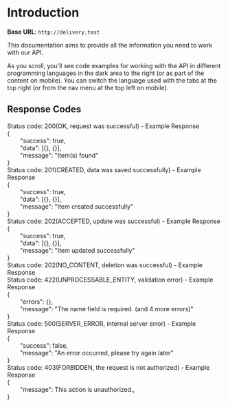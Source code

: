 # Introduction



<aside>
    <strong>Base URL</strong>: <code>http://delivery.test</code>
</aside>

This documentation aims to provide all the information you need to work with our API.

<aside>As you scroll, you'll see code examples for working with the API in different programming languages in the dark area to the right (or as part of the content on mobile).
You can switch the language used with the tabs at the top right (or from the nav menu at the top left on mobile).
</aside>
<h2>Response Codes</h2>

<aside>
<aside class="success">Status code: 200(OK, request was successful) - Example Response</aside>
<div>{</div>
    <div style="margin-left: 30px">"success": true,</div>
    <div style="margin-left: 30px">"data": [{}, {}],</div>
    <div style="margin-left: 30px">"message": "Item(s) found"</div>
<div>}</div>
</aside>

<aside>
<aside class="success">Status code: 201(CREATED, data was saved successfully) - Example Response</aside>
<div>{</div>
    <div style="margin-left: 30px">"success": true,</div>
    <div style="margin-left: 30px">"data": [{}, {}],</div>
    <div style="margin-left: 30px">"message": "Item created successfully"</div>
<div>}</div>
</aside>

<aside>
<aside class="success">Status code: 202(ACCEPTED, update was successful) - Example Response</aside>
<div>{</div>
    <div style="margin-left: 30px">"success": true,</div>
    <div style="margin-left: 30px">"data": [{}, {}],</div>
    <div style="margin-left: 30px">"message": "Item updated successfully"</div>
}
</aside>

<aside>
<aside class="success">Status code: 202(NO_CONTENT, deletion was successful) - Example Response</aside>
</aside>

<aside>
<aside class="warning">Status code: 422(UNPROCESSABLE_ENTITY, validation error) - Example Response</aside>
<div>{</div>
    <div style="margin-left: 30px">"errors": {},</div>
    <div style="margin-left: 30px">"message": "The name field is required. (and 4 more errors)"</div>
}
</aside>

<aside>
<aside class="warning">Status code: 500(SERVER_ERROR, internal server error) - Example Response</aside>
<div>{</div>
    <div style="margin-left: 30px">"success": false,</div>
    <div style="margin-left: 30px">"message": "An error occurred, please try again later"</div>
}
</aside>

<aside>
<aside class="warning">Status code: 403(FORBIDDEN, the request is not authorized) - Example Response</aside>
<div>{</div>
    <div style="margin-left: 30px">"message": This action is unauthorized.,</div>
}
</aside>

